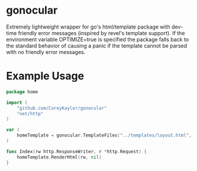 gonocular
=========

Extremely lightweight wrapper for go's html/template package with dev-time friendly error messages (inspired by revel's template support). If the environment variable OPTIMIZE=true is specified the package falls back to the standard behavior of causing a panic if the template cannot be parsed with no friendly error messages.

Example Usage
============

~~~ go
package home

import (
	"github.com/CoreyKaylor/gonocular"
	"net/http"
)

var (
	homeTemplate = gonocular.TemplateFiles("../templates/layout.html", "index.html").Template()
)

func Index(rw http.ResponseWriter, r *http.Request) {
	homeTemplate.RenderHtml(rw, nil)
}
~~~